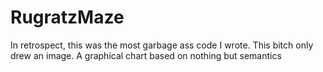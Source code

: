 # RugratzMaze
In retrospect, this was the most garbage ass code I wrote. 
This bitch only drew an image. 
A graphical chart based on nothing but semantics
